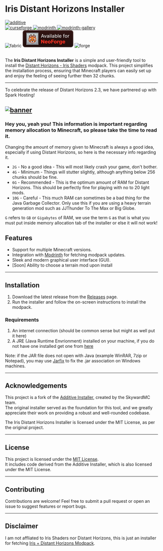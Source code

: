 # Iris Distant Horizons Installer

<a href="https://modrinth.com/modpack/additive">
<img alt="additive" height="56" src="https://cdn.jsdelivr.net/npm/@intergrav/devins-badges@3/assets/cozy/built-with/additive_vector.svg">
</a>
<br>


<a href="https://www.curseforge.com/minecraft/modpacks/distant-horizons-iris-shaders">
<img alt="curseforge" height="56" src="https://cdn.jsdelivr.net/npm/@intergrav/devins-badges@3/assets/cozy/available/curseforge_vector.svg">
</a>
<a href="https://modrinth.com/modpack/distant-horizons-iris-shaders">
<img alt="modrinth" height="56" src="https://cdn.jsdelivr.net/npm/@intergrav/devins-badges@3/assets/cozy/available/modrinth_vector.svg">
</a>
<a href="https://modrinth.com/modpack/distant-horizons-iris-shaders/gallery">
<img alt="modrinth-gallery" height="56" src="https://cdn.jsdelivr.net/npm/@intergrav/devins-badges@3/assets/cozy/documentation/modrinth-gallery_vector.svg">
</a>
<br>

<picture>
<img alt="fabric" height="56" src="https://cdn.jsdelivr.net/npm/@intergrav/devins-badges@3/assets/cozy/supported/fabric_vector.svg">
</picture>
<picture>
<img alt="neoforge" height="56" src="https://raw.githubusercontent.com/intergrav/devins-badges/8494ec1ac495cfb481dc7e458356325510933eb0/assets/cozy/supported/neoforge_vector.svg">
</picture>
<picture>
<img alt="forge" height="56" src="https://cdn.jsdelivr.net/npm/@intergrav/devins-badges@3/assets/cozy/unsupported/forge_vector.svg">
</picture>
<br>
<br>

The **Iris Distant Horizons Installer** is a simple and user-friendly tool to install the [Distant Horizons - Iris Shaders](https://modrinth.com/mod/distant-horizons-iris-shaders) modpack. This project simplifies the installation process, ensuring that Minecraft players can easily set up and enjoy the feeling of seeing further then 32 chunks.

---
To celebrate the release of Distant Horizons 2.3, we have partnered up with Spark Hosting!  

[![banner](https://github.com/user-attachments/assets/d88729ec-aa1d-4bff-9455-26b2752b84c7)](https://billing.sparkedhost.com/aff.php?aff=2767)
---

### Hey you, yeah you! This information is important regarding memory allocation to Minecraft, so please take the time to read it.
Changing the amount of memory given to Minecraft is always a good idea, especially if using Distant Horizons, so here is the necessary info regarding it.
 * `2G` - No a good idea  - This will most likely crash your game, don't bother.
  * `4G` - Minimum - Things will stutter slightly, although anything below 256 chunks should be fine.
  * `6G` - Recommended - This is the optimum amount of RAM for Distant Horizons. This should be perfectly fine for playing with no to 20 light mods.
  * `10G` - Careful - This much RAM can sometimes be a bad thing for the Java Garbage Collector. Only use this if you are using a heavy terrain generation mod such as JJThunder To The Max or Big Globe.

`G` refers to `GB` or `Gigabytes` of RAM, we use the term `G` as that is what you must put inside memory allocation tab of the installer or else it will not work!

## Features
- Support for multiple Minecraft versions.
- Integration with [Modrinth](https://modrinth.com/) for fetching modpack updates.
- Sleek and modern graphical user interface (GUI).
- [Soon] Ability to choose a terrain mod upon install

---

## Installation
1. Download the latest release from the [Releases](https://github.com/UltimatePlayer97/iris-distant-horizons-installer/releases) page.
2. Run the installer and follow the on-screen instructions to install the modpack.

### Requirements
1. An internet connection (should be common sense but might as well put it here)
2. A JRE (Java Runtime Envrionment) installed on your machine, if you do not have one installed get one from [here](https://adoptium.net/temurin/releases/?packages=jre)

Note: if the JAR file does not open with Java (example WinRAR, 7zip or Notepad), you may use [Jarfix](https://johann.loefflmann.net/downloads/jarfix.exe) to fix the .jar association on Windows machines.

---

## Acknowledgements
This project is a fork of the [Additive Installer](https://github.com/skywardmc/additive-installer), created by the SkywardMC team.  
The original installer served as the foundation for this tool, and we greatly appreciate their work on providing a robust and well-rounded codebase.  

The Iris Distant Horizons Installer is licensed under the MIT License, as per the original project.

---

## License
This project is licensed under the [MIT License](LICENSE).  
It includes code derived from the Additive Installer, which is also licensed under the MIT License.

---

## Contributing
Contributions are welcome! Feel free to submit a pull request or open an issue to suggest features or report bugs.

---

## Disclaimer
I am not affliated to Iris Shaders nor Distant Horizons, this is just an installer for fetching [Iris + Distant Horizons Modpack](https://modrinth.com/modpack/distant-horizons-iris-shaders).
